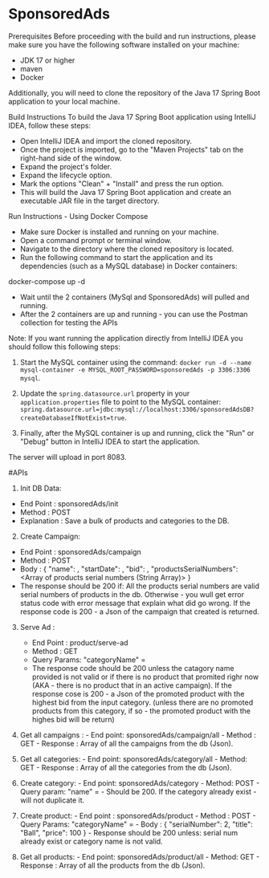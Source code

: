 # SponsoredAds

Prerequisites
Before proceeding with the build and run instructions, please make sure you have the following software installed on your machine:

- JDK 17 or higher
- maven
- Docker

Additionally, you will need to clone the repository of the Java 17 Spring Boot application to your local machine.

Build Instructions
To build the Java 17 Spring Boot application using IntelliJ IDEA, follow these steps:

- Open IntelliJ IDEA and import the cloned repository.
- Once the project is imported, go to the "Maven Projects" tab on the right-hand side of the window.
- Expand the project's folder.
- Expand the lifecycle option.
- Mark the options "Clean" + "Install" and press the run option. 
- This will build the Java 17 Spring Boot application and create an executable JAR file in the target directory.

Run Instructions - Using Docker Compose
- Make sure Docker is installed and running on your machine.
- Open a command prompt or terminal window.
- Navigate to the directory where the cloned repository is located.
- Run the following command to start the application and its dependencies (such as a MySQL database) in Docker containers:

docker-compose up -d
- Wait until the 2 containers (MySql and SponsoredAds) will pulled and running.
- After the 2 containers are up and running - you can use the Postman collection for testing the APIs

Note: If you want running the application directly from IntelliJ IDEA you should follow this following steps:

1. Start the MySQL container using the command: `docker run -d --name mysql-container -e MYSQL_ROOT_PASSWORD=sponsoredAds -p 3306:3306 mysql`.

2. Update the `spring.datasource.url` property in your `application.properties` file to point to the MySQL container: `spring.datasource.url=jdbc:mysql://localhost:3306/sponsoredAdsDB?createDatabaseIfNotExist=true`.

3. Finally, after the MySQL container is up and running,  click the "Run" or "Debug" button in IntelliJ IDEA to start the application. 

The server will upload in port 8083.

#APIs

1. Init DB Data:
  - End Point : sponsoredAds/init
  - Method : POST
  - Explanation : Save a bulk of products and categories to the DB.

2. Create Campaign:
  - End Point : sponsoredAds/campaign 
  - Method : POST
  - Body : 
          {
            "name": <String>,
            "startDate": <Dtae in format YYYY-MM-DD>,
            "bid": <int> ,
            "productsSerialNumbers": <Array of products serial numbers (String Array)>
           }
  - The response should be 200 if: All the products serial numbers are valid serial numbers of products in the db. Otherwise - you wull get error status        code with error message that explain what did go wrong. If the response code is 200 - a Json of the campaign that created is returned.
  
 3. Serve Ad :
    - End Point : product/serve-ad
    - Method : GET
    - Query Params: "categoryName" = <The category name>
    - The response code should be 200 unless the catagory name provided is not valid or if there is no product that promited righr now (AKA - there is no         product that in an active campaign). If the response cose is 200 - a Json of the promoted product with the highest bid from the input category.             (unless there are no promoted products from this category, if so - the promoted product with the highes bid will be return)
  
   4. Get all campaigns :
    - End point: sponsoredAds/campaign/all
    - Method : GET
    - Response : Array of all the campaigns from the db (Json).
    
  5. Get all categories:
    - End point: sponsoredAds/category/all
    - Method: GET
    - Response : Array of all the categories from the db (Json).
  
  6. Create category:
    - End point: sponsoredAds/category
    - Method: POST
    - Query param: "name" = <Category name> 
    - Should be 200. If the category already exist - will not duplicate it. 
  
  7. Create product:
    - End point : sponsoredAds/product
    - Method : POST
    - Query Params: "categoryName" = <The category name>
    - Body : {
                "serialNumber": 2,
                "title": "Ball",
                "price": 100
              }
    - Response should be 200 unless: serial num already exist or category name is not valid.
    
   8. Get all products:
    - End point: sponsoredAds/product/all
    - Method: GET
    - Response : Array of all the products from the db (Json).
